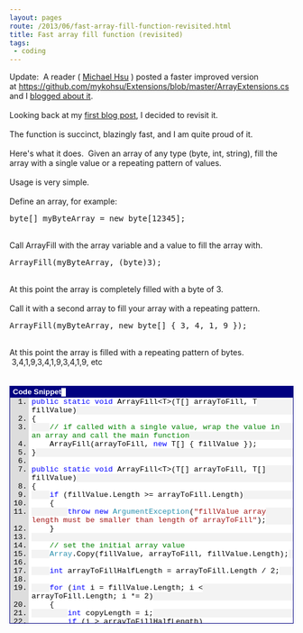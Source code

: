 ```yaml
---
layout: pages
route: /2013/06/fast-array-fill-function-revisited.html
title: Fast array fill function (revisited)
tags:
 - coding
---
```

Update: &nbsp;A reader ( <a href="https://github.com/mykohsu" target="_blank">Michael Hsu</a>&nbsp;)&nbsp;posted a faster improved version at&nbsp;<a href="https://github.com/mykohsu/Extensions/blob/master/ArrayExtensions.cs">https://github.com/mykohsu/Extensions/blob/master/ArrayExtensions.cs</a>&nbsp;and I <a href="/2014/04/better-array-fill-function.html">blogged about it</a>.<br />
<br />
Looking back at my <a href="/2011/11/initialize-array-to-value-in-c-very.html">first blog post</a>, I decided to revisit it.<br />
<br />
The function is succinct, blazingly fast, and I am quite proud of it.<br />
<br />
Here's what it does. &nbsp;Given an array of any type (byte, int, string), fill the array with a single value or a repeating pattern of values.<br />
<br />
Usage is very simple.<br />
<br />
Define an array, for example:<br />
<pre>byte[] myByteArray = new byte[12345];</pre>
<br />
Call ArrayFill with the array variable and a value to fill the array with.<br />
<pre>ArrayFill(myByteArray, (byte)3);</pre>
<br />
At this point the array is completely filled with a byte of 3.<br />
<br />
Call it with a second array to fill your array with a repeating pattern.<br />
<pre>ArrayFill(myByteArray, new byte[] { 3, 4, 1, 9 });</pre>
<br />
At this point the array is filled with a repeating pattern of bytes. &nbsp;3,4,1,9,3,4,1,9,3,4,1,9, etc<br />
<br />
<br />
<div style="border: #000080 1px solid; color: black; font-family: 'Courier New', Courier, Monospace; font-size: 10pt;">
<div style="background: #000080; color: white; font-family: Verdana, Tahoma, Arial, sans-serif; font-weight: bold; padding: 2px 5px;">
Code Snippet<span style="background-color: white; color: black; font-family: 'Courier New', Courier, monospace; font-size: 10pt;">&nbsp;</span></div>
<div style="background: #ddd; max-height: 400px; overflow: auto;">
<ol start="1" style="background: #ffffff; margin: 0 0 0 2.5em; padding: 0 0 0 5px;">
<li style="background: #f3f3f3;"><span style="background: #ffffff; color: black;"></span><span style="background: #ffffff; color: blue;">public</span><span style="background: #ffffff; color: black;"> </span><span style="background: #ffffff; color: blue;">static</span><span style="background: #ffffff; color: black;"> </span><span style="background: #ffffff; color: blue;">void</span><span style="background: #ffffff; color: black;"> ArrayFill&lt;T&gt;(T[] arrayToFill, T fillValue)</span></li>
<li><span style="background: #ffffff; color: black;">{</span></li>
<li style="background: #f3f3f3;">&nbsp;&nbsp;&nbsp;&nbsp;<span style="background: #ffffff; color: black;"></span><span style="background: #ffffff; color: green;">// if called with a single value, wrap the value in an array and call the main function</span></li>
<li>&nbsp;&nbsp;&nbsp;&nbsp;<span style="background: #ffffff; color: black;">ArrayFill(arrayToFill, </span><span style="background: #ffffff; color: blue;">new</span><span style="background: #ffffff; color: black;"> T[] { fillValue });</span></li>
<li style="background: #f3f3f3;"><span style="background: #ffffff; color: black;">}</span></li>
<li>&nbsp;</li>
<li style="background: #f3f3f3;"><span style="background: #ffffff; color: black;"></span><span style="background: #ffffff; color: blue;">public</span><span style="background: #ffffff; color: black;"> </span><span style="background: #ffffff; color: blue;">static</span><span style="background: #ffffff; color: black;"> </span><span style="background: #ffffff; color: blue;">void</span><span style="background: #ffffff; color: black;"> ArrayFill&lt;T&gt;(T[] arrayToFill, T[] fillValue)</span></li>
<li><span style="background: #ffffff; color: black;">{</span></li>
<li style="background: #f3f3f3;">&nbsp;&nbsp;&nbsp;&nbsp;<span style="background: #ffffff; color: black;"></span><span style="background: #ffffff; color: blue;">if</span><span style="background: #ffffff; color: black;"> (fillValue.Length &gt;= arrayToFill.Length)</span></li>
<li>&nbsp;&nbsp;&nbsp;&nbsp;<span style="background: #ffffff; color: black;">{</span></li>
<li style="background: #f3f3f3;">&nbsp;&nbsp;&nbsp;&nbsp;&nbsp;&nbsp;&nbsp;&nbsp;<span style="background: #ffffff; color: black;"></span><span style="background: #ffffff; color: blue;">throw</span><span style="background: #ffffff; color: black;"> </span><span style="background: #ffffff; color: blue;">new</span><span style="background: #ffffff; color: black;"> </span><span style="background: #ffffff; color: #2b91af;">ArgumentException</span><span style="background: #ffffff; color: black;">(</span><span style="background: #ffffff; color: #a31515;">"fillValue array length must be smaller than length of arrayToFill"</span><span style="background: #ffffff; color: black;">);</span></li>
<li>&nbsp;&nbsp;&nbsp;&nbsp;<span style="background: #ffffff; color: black;">}</span></li>
<li style="background: #f3f3f3;">&nbsp;</li>
<li>&nbsp;&nbsp;&nbsp;&nbsp;<span style="background: #ffffff; color: black;"></span><span style="background: #ffffff; color: green;">// set the initial array value</span></li>
<li style="background: #f3f3f3;">&nbsp;&nbsp;&nbsp;&nbsp;<span style="background: #ffffff; color: black;"></span><span style="background: #ffffff; color: #2b91af;">Array</span><span style="background: #ffffff; color: black;">.Copy(fillValue, arrayToFill, fillValue.Length);</span></li>
<li>&nbsp;</li>
<li style="background: #f3f3f3;">&nbsp;&nbsp;&nbsp;&nbsp;<span style="background: #ffffff; color: black;"></span><span style="background: #ffffff; color: blue;">int</span><span style="background: #ffffff; color: black;"> arrayToFillHalfLength = arrayToFill.Length / 2;</span></li>
<li>&nbsp;</li>
<li style="background: #f3f3f3;">&nbsp;&nbsp;&nbsp;&nbsp;<span style="background: #ffffff; color: black;"></span><span style="background: #ffffff; color: blue;">for</span><span style="background: #ffffff; color: black;"> (</span><span style="background: #ffffff; color: blue;">int</span><span style="background: #ffffff; color: black;"> i = fillValue.Length; i &lt; arrayToFill.Length; i *= 2)</span></li>
<li>&nbsp;&nbsp;&nbsp;&nbsp;<span style="background: #ffffff; color: black;">{</span></li>
<li style="background: #f3f3f3;">&nbsp;&nbsp;&nbsp;&nbsp;&nbsp;&nbsp;&nbsp;&nbsp;<span style="background: #ffffff; color: black;"></span><span style="background: #ffffff; color: blue;">int</span><span style="background: #ffffff; color: black;"> copyLength = i;</span></li>
<li>&nbsp;&nbsp;&nbsp;&nbsp;&nbsp;&nbsp;&nbsp;&nbsp;<span style="background: #ffffff; color: black;"></span><span style="background: #ffffff; color: blue;">if</span><span style="background: #ffffff; color: black;"> (i &gt; arrayToFillHalfLength)</span></li>
<li style="background: #f3f3f3;">&nbsp;&nbsp;&nbsp;&nbsp;&nbsp;&nbsp;&nbsp;&nbsp;<span style="background: #ffffff; color: black;">{</span></li>
<li>&nbsp;&nbsp;&nbsp;&nbsp;&nbsp;&nbsp;&nbsp;&nbsp;&nbsp;&nbsp;&nbsp;&nbsp;<span style="background: #ffffff; color: black;">copyLength = arrayToFill.Length - i;</span></li>
<li style="background: #f3f3f3;">&nbsp;&nbsp;&nbsp;&nbsp;&nbsp;&nbsp;&nbsp;&nbsp;<span style="background: #ffffff; color: black;">}</span></li>
<li>&nbsp;</li>
<li style="background: #f3f3f3;">&nbsp;&nbsp;&nbsp;&nbsp;&nbsp;&nbsp;&nbsp;&nbsp;<span style="background: #ffffff; color: black;"></span><span style="background: #ffffff; color: #2b91af;">Array</span><span style="background: #ffffff; color: black;">.Copy(arrayToFill, 0, arrayToFill, i, copyLength);</span></li>
<li>&nbsp;&nbsp;&nbsp;&nbsp;<span style="background: #ffffff; color: black;">}</span></li>
<li style="background: #f3f3f3;"><span style="background: #ffffff; color: black;">}</span></li>
</ol>
</div>
</div>
